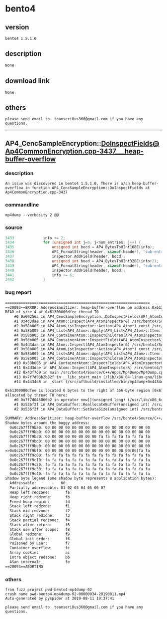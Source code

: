 # bento4

## version 

    bento4 1.5.1.0

## description

```txt
None
```

## download link

    None

## others

    please send email to  teamseri0us360@gmail.com if you have any questions.

---------------------

## AP4_CencSampleEncryption::DoInspectFields@Ap4CommonEncryption.cpp-3437___heap-buffer-overflow

### description

    An issue was discovered in bento4 1.5.1.0, There is a/an heap-buffer-overflow in function AP4_CencSampleEncryption::DoInspectFields at Ap4CommonEncryption.cpp-3437

### commandline

    mp4dump --verbosity 2 @@

### source

```c
3433             info += 2;
3434             for (unsigned int j=0; j<num_entries; j++) {
3435                 unsigned int bocd = AP4_BytesToUInt16BE(info);
3436                 AP4_FormatString(header, sizeof(header), "sub-entry %04d.%d bytes of clear data", i, j);
3437                 inspector.AddField(header, bocd);
3438                 unsigned int boed = AP4_BytesToUInt32BE(info+2);
3439                 AP4_FormatString(header, sizeof(header), "sub-entry %04d.%d bytes of encrypted data", i, j);
3440                 inspector.AddField(header, boed);
3441                 info += 6;
3442             }

```

### bug report

```txt
=================================================================
==20093==ERROR: AddressSanitizer: heap-buffer-overflow on address 0x61300000dfee at pc 0x00000060256b bp 0x7ffdb67cdb90 sp 0x7ffdb67cdb80
READ of size 4 at 0x61300000dfee thread T0
    #0 0x60256a in AP4_CencSampleEncryption::DoInspectFields(AP4_AtomInspector&) /src/bento4/Source/C++/Core/Ap4CommonEncryption.cpp:3437
    #1 0x4d3dae in AP4_Atom::Inspect(AP4_AtomInspector&) /src/bento4/Source/C++/Core/Ap4Atom.cpp:263
    #2 0x58b005 in AP4_AtomListInspector::Action(AP4_Atom*) const /src/bento4/Source/C++/Core/Ap4Atom.h:530
    #3 0x58b005 in AP4_List<AP4_Atom>::Apply(AP4_List<AP4_Atom>::Item::Operator const&) const /src/bento4/Source/C++/Core/Ap4List.h:353
    #4 0x58b005 in AP4_ContainerAtom::InspectChildren(AP4_AtomInspector&) /src/bento4/Source/C++/Core/Ap4ContainerAtom.cpp:220
    #5 0x58b005 in AP4_ContainerAtom::InspectFields(AP4_AtomInspector&) /src/bento4/Source/C++/Core/Ap4ContainerAtom.cpp:210
    #6 0x4d3dae in AP4_Atom::Inspect(AP4_AtomInspector&) /src/bento4/Source/C++/Core/Ap4Atom.cpp:263
    #7 0x58b005 in AP4_AtomListInspector::Action(AP4_Atom*) const /src/bento4/Source/C++/Core/Ap4Atom.h:530
    #8 0x58b005 in AP4_List<AP4_Atom>::Apply(AP4_List<AP4_Atom>::Item::Operator const&) const /src/bento4/Source/C++/Core/Ap4List.h:353
    #9 0x58b005 in AP4_ContainerAtom::InspectChildren(AP4_AtomInspector&) /src/bento4/Source/C++/Core/Ap4ContainerAtom.cpp:220
    #10 0x58b005 in AP4_ContainerAtom::InspectFields(AP4_AtomInspector&) /src/bento4/Source/C++/Core/Ap4ContainerAtom.cpp:210
    #11 0x4d3dae in AP4_Atom::Inspect(AP4_AtomInspector&) /src/bento4/Source/C++/Core/Ap4Atom.cpp:263
    #12 0x43f769 in main /src/bento4/Source/C++/Apps/Mp4Dump/Mp4Dump.cpp:350
    #13 0x7f7d03b2b82f in __libc_start_main (/lib/x86_64-linux-gnu/libc.so.6+0x2082f)
    #14 0x4434e8 in _start (/src/aflbuild/installed/bin/mp4dump+0x4434e8)

0x61300000dfee is located 0 bytes to the right of 366-byte region [0x61300000de80,0x61300000dfee)
allocated by thread T0 here:
    #0 0x7f7d045066b2 in operator new[](unsigned long) (/usr/lib/x86_64-linux-gnu/libasan.so.2+0x996b2)
    #1 0x536f2f in AP4_DataBuffer::ReallocateBuffer(unsigned int) /src/bento4/Source/C++/Core/Ap4DataBuffer.cpp:210
    #2 0x536f2f in AP4_DataBuffer::SetDataSize(unsigned int) /src/bento4/Source/C++/Core/Ap4DataBuffer.cpp:151

SUMMARY: AddressSanitizer: heap-buffer-overflow /src/bento4/Source/C++/Core/Ap4CommonEncryption.cpp:3437 AP4_CencSampleEncryption::DoInspectFields(AP4_AtomInspector&)
Shadow bytes around the buggy address:
  0x0c267fff9ba0: 00 00 00 00 00 00 00 00 00 00 00 00 00 00 00 00
  0x0c267fff9bb0: 00 00 00 00 00 00 00 00 00 00 00 00 00 00 00 00
  0x0c267fff9bc0: 00 00 00 00 00 00 00 00 fa fa fa fa fa fa fa fa
  0x0c267fff9bd0: 00 00 00 00 00 00 00 00 00 00 00 00 00 00 00 00
  0x0c267fff9be0: 00 00 00 00 00 00 00 00 00 00 00 00 00 00 00 00
=>0x0c267fff9bf0: 00 00 00 00 00 00 00 00 00 00 00 00 00[06]fa fa
  0x0c267fff9c00: fa fa fa fa fa fa fa fa fa fa fa fa fa fa fa fa
  0x0c267fff9c10: fa fa fa fa fa fa fa fa fa fa fa fa fa fa fa fa
  0x0c267fff9c20: fa fa fa fa fa fa fa fa fa fa fa fa fa fa fa fa
  0x0c267fff9c30: fa fa fa fa fa fa fa fa fa fa fa fa fa fa fa fa
  0x0c267fff9c40: fa fa fa fa fa fa fa fa fa fa fa fa fa fa fa fa
Shadow byte legend (one shadow byte represents 8 application bytes):
  Addressable:           00
  Partially addressable: 01 02 03 04 05 06 07 
  Heap left redzone:       fa
  Heap right redzone:      fb
  Freed heap region:       fd
  Stack left redzone:      f1
  Stack mid redzone:       f2
  Stack right redzone:     f3
  Stack partial redzone:   f4
  Stack after return:      f5
  Stack use after scope:   f8
  Global redzone:          f9
  Global init order:       f6
  Poisoned by user:        f7
  Container overflow:      fc
  Array cookie:            ac
  Intra object redzone:    bb
  ASan internal:           fe
==20093==ABORTING

```

### others

    from fuzz project pwd-bento4-mp4dump-02
    crash name pwd-bento4-mp4dump-02-00000034-20190811.mp4
    Auto-generated by pyspider at 2019-08-11 19:37:41
    
    please send email to  teamseri0us360@gmail.com if you have any questions.

